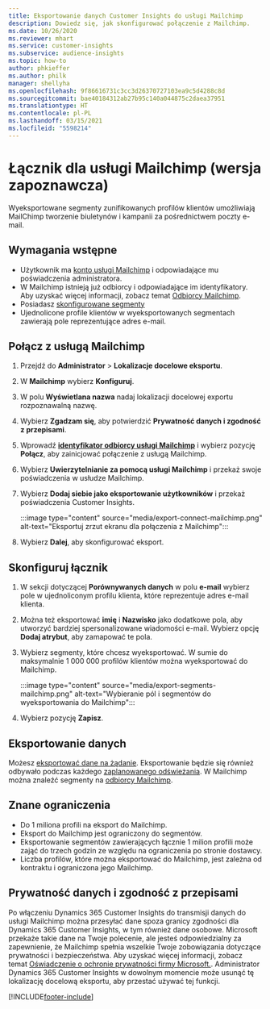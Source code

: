 ```yaml
---
title: Eksportowanie danych Customer Insights do usługi Mailchimp
description: Dowiedz się, jak skonfigurować połączenie z Mailchimp.
ms.date: 10/26/2020
ms.reviewer: mhart
ms.service: customer-insights
ms.subservice: audience-insights
ms.topic: how-to
author: phkieffer
ms.author: philk
manager: shellyha
ms.openlocfilehash: 9f86616731c3cc3d26370727103ea9c5d4288c8d
ms.sourcegitcommit: bae40184312ab27b95c140a044875c2daea37951
ms.translationtype: HT
ms.contentlocale: pl-PL
ms.lasthandoff: 03/15/2021
ms.locfileid: "5598214"
---
```

# <a name="connector-for-mailchimp-preview"></a>Łącznik dla usługi Mailchimp (wersja zapoznawcza)

Wyeksportowane segmenty zunifikowanych profilów klientów umożliwiają MailChimp tworzenie biuletynów i kampanii za pośrednictwem poczty e-mail.

## <a name="prerequisites"></a>Wymagania wstępne

-   Użytkownik ma [konto usługi Mailchimp](https://mailchimp.com/) i odpowiadające mu poświadczenia administratora.
-   W Mailchimp istnieją już odbiorcy i odpowiadające im identyfikatory. Aby uzyskać więcej informacji, zobacz temat [Odbiorcy Mailchimp](https://mailchimp.com/help/create-audience/).
-   Posiadasz [skonfigurowane segmenty](segments.md)
-   Ujednolicone profile klientów w wyeksportowanych segmentach zawierają pole reprezentujące adres e-mail.

## <a name="connect-to-mailchimp"></a>Połącz z usługą Mailchimp

1. Przejdź do **Administrator** > **Lokalizacje docelowe eksportu**.

1. W **Mailchimp** wybierz **Konfiguruj**.

1. W polu **Wyświetlana nazwa** nadaj lokalizacji docelowej exportu rozpoznawalną nazwę.

1. Wybierz **Zgadzam się**, aby potwierdzić **Prywatność danych i zgodność z przepisami**.

1. Wprowadź **[identyfikator odbiorcy usługi Mailchimp](https://mailchimp.com/help/find-audience-id/)** i wybierz pozycję **Połącz**, aby zainicjować połączenie z usługą Mailchimp.

1. Wybierz **Uwierzytelnianie za pomocą usługi Mailchimp** i przekaż swoje poświadczenia w usłudze Mailchimp.

1. Wybierz **Dodaj siebie jako eksportowanie użytkowników** i przekaż poświadczenia Customer Insights.

   :::image type="content" source="media/export-connect-mailchimp.png" alt-text="Eksportuj zrzut ekranu dla połączenia z Mailchimp":::

1. Wybierz **Dalej**, aby skonfigurować eksport.

## <a name="configure-the-connector"></a>Skonfiguruj łącznik

1. W sekcji dotyczącej **Porównywanych danych** w polu **e-mail** wybierz pole w ujednoliconym profilu klienta, które reprezentuje adres e-mail klienta. 

1. Można też eksportować **imię** i **Nazwisko** jako dodatkowe pola, aby utworzyć bardziej spersonalizowane wiadomości e-mail. Wybierz opcję **Dodaj atrybut**, aby zamapować te pola.

1. Wybierz segmenty, które chcesz wyeksportować. W sumie do maksymalnie 1 000 000 profilów klientów można wyeksportować do Mailchimp.

   :::image type="content" source="media/export-segments-mailchimp.png" alt-text="Wybieranie pól i segmentów do wyeksportowania do Mailchimp":::

1. Wybierz pozycję **Zapisz**.

## <a name="export-the-data"></a>Eksportowanie danych

Możesz [eksportować dane na żądanie](export-destinations.md). Eksportowanie będzie się również odbywało podczas każdego [zaplanowanego odświeżania](system.md#schedule-tab). W Mailchimp można znaleźć segmenty na [odbiorcy Mailchimp](https://mailchimp.com/help/create-audience/).

## <a name="known-limitations"></a>Znane ograniczenia

- Do 1 miliona profili na eksport do Mailchimp.
- Eksport do Mailchimp jest ograniczony do segmentów.
- Eksportowanie segmentów zawierających łącznie 1 milion profili może zająć do trzech godzin ze względu na ograniczenia po stronie dostawcy. 
- Liczba profilów, które można eksportować do Mailchimp, jest zależna od kontraktu i ograniczona jego Mailchimp.

## <a name="data-privacy-and-compliance"></a>Prywatność danych i zgodność z przepisami

Po włączeniu Dynamics 365 Customer Insights do transmisji danych do usługi Mailchimp można przesyłać dane spoza granicy zgodności dla Dynamics 365 Customer Insights, w tym również dane osobowe. Microsoft przekaże takie dane na Twoje polecenie, ale jesteś odpowiedzialny za zapewnienie, że Mailchimp spełnia wszelkie Twoje zobowiązania dotyczące prywatności i bezpieczeństwa. Aby uzyskać więcej informacji, zobacz temat [Oświadczenie o ochronie prywatności firmy Microsoft.](https://go.microsoft.com/fwlink/?linkid=396732).
Administrator Dynamics 365 Customer Insights w dowolnym momencie może usunąć tę lokalizację docelową eksportu, aby przestać używać tej funkcji.


[!INCLUDE[footer-include](../includes/footer-banner.md)]